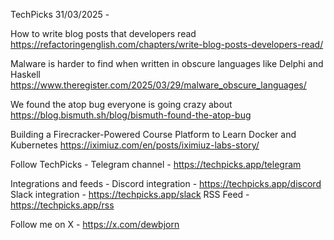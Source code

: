 TechPicks 31/03/2025 -

How to write blog posts that developers read
https://refactoringenglish.com/chapters/write-blog-posts-developers-read/

Malware is harder to find when written in obscure languages like Delphi and Haskell
https://www.theregister.com/2025/03/29/malware_obscure_languages/

We found the atop bug everyone is going crazy about
https://blog.bismuth.sh/blog/bismuth-found-the-atop-bug

Building a Firecracker-Powered Course Platform to Learn Docker and Kubernetes
https://iximiuz.com/en/posts/iximiuz-labs-story/

Follow TechPicks -
Telegram channel - https://techpicks.app/telegram

Integrations and feeds -
Discord integration - https://techpicks.app/discord
Slack integration - https://techpicks.app/slack
RSS Feed - https://techpicks.app/rss

Follow me on X - https://x.com/dewbjorn